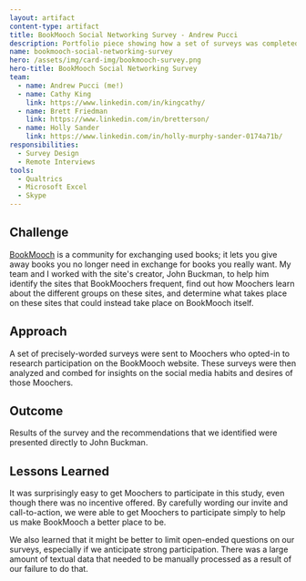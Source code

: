```yaml
---
layout: artifact
content-type: artifact
title: BookMooch Social Networking Survey - Andrew Pucci
description: Portfolio piece showing how a set of surveys was completed for BookMooch.
name: bookmooch-social-networking-survey
hero: /assets/img/card-img/bookmooch-survey.png
hero-title: BookMooch Social Networking Survey
team:
  - name: Andrew Pucci (me!)
  - name: Cathy King
    link: https://www.linkedin.com/in/kingcathy/
  - name: Brett Friedman
    link: https://www.linkedin.com/in/bretterson/
  - name: Holly Sander
    link: https://www.linkedin.com/in/holly-murphy-sander-0174a71b/
responsibilities:
  - Survey Design
  - Remote Interviews
tools:
  - Qualtrics
  - Microsoft Excel
  - Skype
---
```


## Challenge
[BookMooch](http://bookmooch.com/) is a community for exchanging used books; it lets you give away books you no longer need in exchange for books you really want. My team and I worked with the site's creator, John Buckman, to help him identify the sites that BookMoochers frequent, find out how Moochers learn about the different groups on these sites, and determine what takes place on these sites that could instead take place on BookMooch itself.

## Approach
A set of precisely-worded surveys were sent to Moochers who opted-in to research participation on the BookMooch website. These surveys were then analyzed and combed for insights on the social media habits and desires of those Moochers.

## Outcome
Results of the survey and the recommendations that we identified were presented directly to John Buckman.

## Lessons Learned
It was surprisingly easy to get Moochers to participate in this study, even though there was no incentive offered. By carefully wording our invite and call-to-action, we were able to get Moochers to participate simply to help us make BookMooch a better place to be.

We also learned that it might be better to limit open-ended questions on our surveys, especially if we anticipate strong participation. There was a large amount of textual data that needed to be manually processed as a result of our failure to do that.
